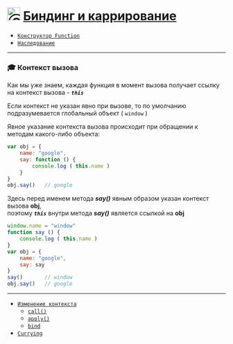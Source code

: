 # <img src="https://avatars2.githubusercontent.com/u/19735284?s=40&v=4" width="30" title="Ⓒ Irina Fylyppova ( garevna ) 2019"/> [Биндинг и каррирование](call-apply-bind)

* [`Конструктор Function`](Function-constructor)
* [`Наследование`](Function-inheritance)

***

### :mortar_board: Контекст вызова

Как мы уже знаем, каждая функция в момент вызова получает ссылку на контекст вызова - **_`this`_**

Если контекст не указан явно при вызове, то по умолчанию подразумевается глобальный объект ( `window` )

Явное указание контекста вызова происходит при обращении к методам какого-либо объекта:

```javascript
var obj = {
    name: "google",
    say: function () {
        console.log ( this.name )
    }
}
obj.say()   // google
```

Здесь перед именем метода **_say()_** явным образом указан контекст вызова **obj**,<br/>
поэтому _**`this`**_ внутри метода **_say()_** является ссылкой на **obj**

```javascript
window.name = "window"
function say () {
    console.log ( this.name )
}
var obj = {
    name: "google",
    say: say
}
say()       // window
obj.say()   // google
```

***

* [`Изменение контекста`](Function-context-changing)
    * [`call()`](Function-call)
    * [`apply()`](Function-apply)
    * [`bind`](Function-bind)
* [`Currying`](Function-currying)
